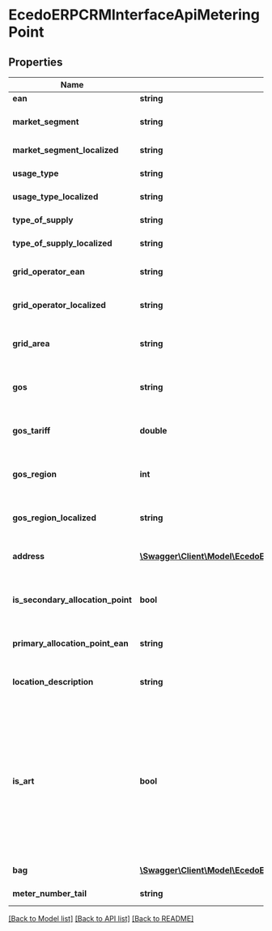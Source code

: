 # EcedoERPCRMInterfaceApiMeteringPoint

## Properties
Name | Type | Description | Notes
------------ | ------------- | ------------- | -------------
**ean** | **string** | EAN van de aansluiting | [optional] 
**market_segment** | **string** | Het marktsegment (ook wel verbruikssegment genoemd) van de aansluiting | [optional] 
**market_segment_localized** | **string** | Nederlandse vertaling van het marktsegment | [optional] 
**usage_type** | **string** | Verbruikstype van de aansluiting | [optional] 
**usage_type_localized** | **string** | Nederlandse vertaling van het verbruikstype | [optional] 
**type_of_supply** | **string** | Leveringsrichting van de aansluiting | [optional] 
**type_of_supply_localized** | **string** | Nederlandse vertaling van de leveringsrichting | [optional] 
**grid_operator_ean** | **string** | EAN code van de netbeheerder die de aansluiting beheert | [optional] 
**grid_operator_localized** | **string** | De naam van de netbeheerder die de aansluiting beheert | [optional] 
**grid_area** | **string** | Het netgebied waarin de aansluiting zich bevindt (alleen gevuld bij elektriciteit-aansluitingen) | [optional] 
**gos** | **string** | De EAN van het Gas Ontvangst Station (GOS) (alleen gevuld bij gas-aansluitingen) | [optional] 
**gos_tariff** | **double** | Dit veld is niet langer van toepassingen sinds de komst van het postzegeltarief (NC-TAR) | [optional] 
**gos_region** | **int** | Dit veld is niet langer van toepassingen sinds de komst van het postzegeltarief (NC-TAR) | [optional] 
**gos_region_localized** | **string** | Dit veld is niet langer van toepassingen sinds de komst van het postzegeltarief (NC-TAR) | [optional] 
**address** | [**\Swagger\Client\Model\EcedoERPCRMInterfaceApiAddress**](EcedoERPCRMInterfaceApiAddress.md) | Het adres van de aansluiting (zie het object-model voor meer informatie) | [optional] 
**is_secondary_allocation_point** | **bool** | Geeft aan of de aansluiting een primair aansluitpunt heeft en daarmee dus zelf een secundair aansluitpunt is | [optional] 
**primary_allocation_point_ean** | **string** | De EAN van het eventueel aanwezige primaire aansluitpunt | [optional] 
**location_description** | **string** | Een optionele locatieomschrijving die de netbeheerder bij een aansluiting kan registreren | [optional] 
**is_art** | **bool** | Geeft aan of de aansluiting het marktsegment (UsageType) \&quot;Artikel 1 lid 2 of 3\&quot; heeft. Dit zijn kleinverbruikaansluitingen die behandeld moeten worden als grootverbruikaansluitingen.  Bij deze aansluitingen geeft Ecedo UsageType \&quot;LargeConsumer\&quot; terug en wordt deze boolean op \&quot;true\&quot; gezet om aan te geven dat het om een ART-aansluiting gaat. | [optional] 
**bag** | [**\Swagger\Client\Model\EcedoERPCRMInterfaceApiMeteringPointBAG**](EcedoERPCRMInterfaceApiMeteringPointBAG.md) | Het object dat het BagId (een string) bevat. | [optional] 
**meter_number_tail** | **string** | De laatste 4 getallen van het meternummer. | [optional] 

[[Back to Model list]](../README.md#documentation-for-models) [[Back to API list]](../README.md#documentation-for-api-endpoints) [[Back to README]](../README.md)


